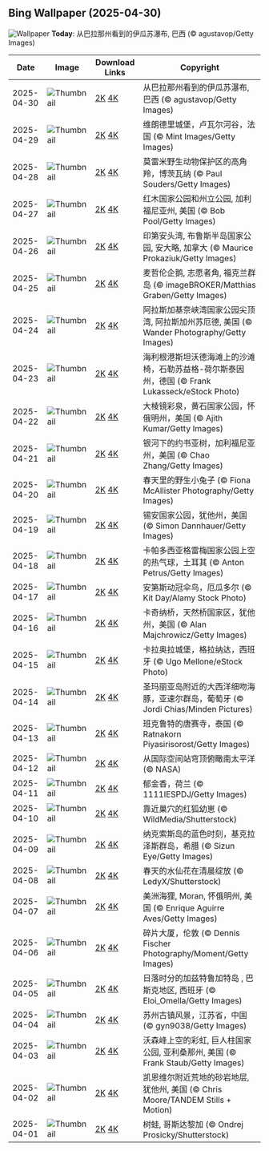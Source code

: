 
  ## Bing Wallpaper (2025-04-30)
  ![Wallpaper](https://cn.bing.com/th?id=OHR.FozdoIguacu2025_ZH-CN3781165595_UHD.jpg&w=1024) **Today**: 从巴拉那州看到的伊瓜苏瀑布, 巴西 (© agustavop/Getty Images)
  


  | Date       | Image      | Download Links    | Copyright    |
  |------------|------------|-------------------|--------------|
  | 2025-04-30 | ![Thumbnail](https://cn.bing.com/th?id=OHR.FozdoIguacu2025_ZH-CN3781165595_UHD.jpg&w=384&h=216) | [2K](https://cn.bing.com/th?id=OHR.FozdoIguacu2025_ZH-CN3781165595_UHD.jpg&w=2560&h=1440) [4K](https://cn.bing.com/th?id=OHR.FozdoIguacu2025_ZH-CN3781165595_UHD.jpg&w=3840&h=2160) | 从巴拉那州看到的伊瓜苏瀑布, 巴西 (© agustavop/Getty Images) |
  | 2025-04-29 | ![Thumbnail](https://cn.bing.com/th?id=OHR.GardensVillandry_ZH-CN3660934263_UHD.jpg&w=384&h=216) | [2K](https://cn.bing.com/th?id=OHR.GardensVillandry_ZH-CN3660934263_UHD.jpg&w=2560&h=1440) [4K](https://cn.bing.com/th?id=OHR.GardensVillandry_ZH-CN3660934263_UHD.jpg&w=3840&h=2160) | 维朗德里城堡，卢瓦尔河谷，法国 (© Mint Images/Getty Images) |
  | 2025-04-28 | ![Thumbnail](https://cn.bing.com/th?id=OHR.OrangeImpala_ZH-CN3417660107_UHD.jpg&w=384&h=216) | [2K](https://cn.bing.com/th?id=OHR.OrangeImpala_ZH-CN3417660107_UHD.jpg&w=2560&h=1440) [4K](https://cn.bing.com/th?id=OHR.OrangeImpala_ZH-CN3417660107_UHD.jpg&w=3840&h=2160) | 莫雷米野生动物保护区的高角羚，博茨瓦纳 (© Paul Souders/Getty Images) |
  | 2025-04-27 | ![Thumbnail](https://cn.bing.com/th?id=OHR.RedwoodGrove_ZH-CN3339576686_UHD.jpg&w=384&h=216) | [2K](https://cn.bing.com/th?id=OHR.RedwoodGrove_ZH-CN3339576686_UHD.jpg&w=2560&h=1440) [4K](https://cn.bing.com/th?id=OHR.RedwoodGrove_ZH-CN3339576686_UHD.jpg&w=3840&h=2160) | 红木国家公园和州立公园, 加利福尼亚州, 美国 (© Bob Pool/Getty Images) |
  | 2025-04-26 | ![Thumbnail](https://cn.bing.com/th?id=OHR.BrucePeninsula_ZH-CN3258296517_UHD.jpg&w=384&h=216) | [2K](https://cn.bing.com/th?id=OHR.BrucePeninsula_ZH-CN3258296517_UHD.jpg&w=2560&h=1440) [4K](https://cn.bing.com/th?id=OHR.BrucePeninsula_ZH-CN3258296517_UHD.jpg&w=3840&h=2160) | 印第安头湾, 布鲁斯半岛国家公园, 安大略, 加拿大 (© Maurice Prokaziuk/Getty Images) |
  | 2025-04-25 | ![Thumbnail](https://cn.bing.com/th?id=OHR.MagellanicPenguin_ZH-CN3177950090_UHD.jpg&w=384&h=216) | [2K](https://cn.bing.com/th?id=OHR.MagellanicPenguin_ZH-CN3177950090_UHD.jpg&w=2560&h=1440) [4K](https://cn.bing.com/th?id=OHR.MagellanicPenguin_ZH-CN3177950090_UHD.jpg&w=3840&h=2160) | 麦哲伦企鹅, 志愿者角, 福克兰群岛 (© imageBROKER/Matthias Graben/Getty Images) |
  | 2025-04-24 | ![Thumbnail](https://cn.bing.com/th?id=OHR.KenaiSpires_ZH-CN3045699778_UHD.jpg&w=384&h=216) | [2K](https://cn.bing.com/th?id=OHR.KenaiSpires_ZH-CN3045699778_UHD.jpg&w=2560&h=1440) [4K](https://cn.bing.com/th?id=OHR.KenaiSpires_ZH-CN3045699778_UHD.jpg&w=3840&h=2160) | 阿拉斯加基奈峡湾国家公园尖顶湾, 阿拉斯加州苏厄德, 美国 (© Wander Photography/Getty Images) |
  | 2025-04-23 | ![Thumbnail](https://cn.bing.com/th?id=OHR.BeachChairsSteinwarder_ZH-CN2947390092_UHD.jpg&w=384&h=216) | [2K](https://cn.bing.com/th?id=OHR.BeachChairsSteinwarder_ZH-CN2947390092_UHD.jpg&w=2560&h=1440) [4K](https://cn.bing.com/th?id=OHR.BeachChairsSteinwarder_ZH-CN2947390092_UHD.jpg&w=3840&h=2160) | 海利根港斯坦沃德海滩上的沙滩椅，石勒苏益格-荷尔斯泰因州，德国 (© Frank Lukasseck/eStock Photo) |
  | 2025-04-22 | ![Thumbnail](https://cn.bing.com/th?id=OHR.YellowstoneSpring_ZH-CN2643482467_UHD.jpg&w=384&h=216) | [2K](https://cn.bing.com/th?id=OHR.YellowstoneSpring_ZH-CN2643482467_UHD.jpg&w=2560&h=1440) [4K](https://cn.bing.com/th?id=OHR.YellowstoneSpring_ZH-CN2643482467_UHD.jpg&w=3840&h=2160) | 大棱镜彩泉，黄石国家公园，怀俄明州，美国 (© Ajith Kumar/Getty Images) |
  | 2025-04-21 | ![Thumbnail](https://cn.bing.com/th?id=OHR.JoshuaStars_ZH-CN1375098210_UHD.jpg&w=384&h=216) | [2K](https://cn.bing.com/th?id=OHR.JoshuaStars_ZH-CN1375098210_UHD.jpg&w=2560&h=1440) [4K](https://cn.bing.com/th?id=OHR.JoshuaStars_ZH-CN1375098210_UHD.jpg&w=3840&h=2160) | 银河下的约书亚树，加利福尼亚州，美国 (© Chao Zhang/Getty Images) |
  | 2025-04-20 | ![Thumbnail](https://cn.bing.com/th?id=OHR.BunnyLove_ZH-CN1145897965_UHD.jpg&w=384&h=216) | [2K](https://cn.bing.com/th?id=OHR.BunnyLove_ZH-CN1145897965_UHD.jpg&w=2560&h=1440) [4K](https://cn.bing.com/th?id=OHR.BunnyLove_ZH-CN1145897965_UHD.jpg&w=3840&h=2160) | 春天里的野生小兔子 (© Fiona McAllister Photography/Getty Images) |
  | 2025-04-19 | ![Thumbnail](https://cn.bing.com/th?id=OHR.ZionValley_ZH-CN0611524754_UHD.jpg&w=384&h=216) | [2K](https://cn.bing.com/th?id=OHR.ZionValley_ZH-CN0611524754_UHD.jpg&w=2560&h=1440) [4K](https://cn.bing.com/th?id=OHR.ZionValley_ZH-CN0611524754_UHD.jpg&w=3840&h=2160) | 锡安国家公园，犹他州，美国 (© Simon Dannhauer/Getty Images) |
  | 2025-04-18 | ![Thumbnail](https://cn.bing.com/th?id=OHR.GoremeTurkey_ZH-CN0255739302_UHD.jpg&w=384&h=216) | [2K](https://cn.bing.com/th?id=OHR.GoremeTurkey_ZH-CN0255739302_UHD.jpg&w=2560&h=1440) [4K](https://cn.bing.com/th?id=OHR.GoremeTurkey_ZH-CN0255739302_UHD.jpg&w=3840&h=2160) | 卡帕多西亚格雷梅国家公园上空的热气球，土耳其 (© Anton Petrus/Getty Images) |
  | 2025-04-17 | ![Thumbnail](https://cn.bing.com/th?id=OHR.EcuadorBird_ZH-CN3676173654_UHD.jpg&w=384&h=216) | [2K](https://cn.bing.com/th?id=OHR.EcuadorBird_ZH-CN3676173654_UHD.jpg&w=2560&h=1440) [4K](https://cn.bing.com/th?id=OHR.EcuadorBird_ZH-CN3676173654_UHD.jpg&w=3840&h=2160) | 安第斯动冠伞鸟，厄瓜多尔 (© Kit Day/Alamy Stock Photo) |
  | 2025-04-16 | ![Thumbnail](https://cn.bing.com/th?id=OHR.KachinaBridge_ZH-CN3333793502_UHD.jpg&w=384&h=216) | [2K](https://cn.bing.com/th?id=OHR.KachinaBridge_ZH-CN3333793502_UHD.jpg&w=2560&h=1440) [4K](https://cn.bing.com/th?id=OHR.KachinaBridge_ZH-CN3333793502_UHD.jpg&w=3840&h=2160) | 卡奇纳桥，天然桥国家区，犹他州，美国 (© Alan Majchrowicz/Getty Images) |
  | 2025-04-15 | ![Thumbnail](https://cn.bing.com/th?id=OHR.CerezoEnFlor_ZH-CN2951543796_UHD.jpg&w=384&h=216) | [2K](https://cn.bing.com/th?id=OHR.CerezoEnFlor_ZH-CN2951543796_UHD.jpg&w=2560&h=1440) [4K](https://cn.bing.com/th?id=OHR.CerezoEnFlor_ZH-CN2951543796_UHD.jpg&w=3840&h=2160) | 卡拉奥拉城堡，格拉纳达，西班牙 (© Ugo Mellone/eStock Photo) |
  | 2025-04-14 | ![Thumbnail](https://cn.bing.com/th?id=OHR.SpottedDolphins_ZH-CN1257100316_UHD.jpg&w=384&h=216) | [2K](https://cn.bing.com/th?id=OHR.SpottedDolphins_ZH-CN1257100316_UHD.jpg&w=2560&h=1440) [4K](https://cn.bing.com/th?id=OHR.SpottedDolphins_ZH-CN1257100316_UHD.jpg&w=3840&h=2160) | 圣玛丽亚岛附近的大西洋细吻海豚，亚速尔群岛，葡萄牙 (© Jordi Chias/Minden Pictures) |
  | 2025-04-13 | ![Thumbnail](https://cn.bing.com/th?id=OHR.ThailandPagodas_ZH-CN1143878296_UHD.jpg&w=384&h=216) | [2K](https://cn.bing.com/th?id=OHR.ThailandPagodas_ZH-CN1143878296_UHD.jpg&w=2560&h=1440) [4K](https://cn.bing.com/th?id=OHR.ThailandPagodas_ZH-CN1143878296_UHD.jpg&w=3840&h=2160) | 班克鲁特的唐赛寺，泰国 (© Ratnakorn Piyasirisorost/Getty Images) |
  | 2025-04-12 | ![Thumbnail](https://cn.bing.com/th?id=OHR.SpaceFlight_ZH-CN0927394503_UHD.jpg&w=384&h=216) | [2K](https://cn.bing.com/th?id=OHR.SpaceFlight_ZH-CN0927394503_UHD.jpg&w=2560&h=1440) [4K](https://cn.bing.com/th?id=OHR.SpaceFlight_ZH-CN0927394503_UHD.jpg&w=3840&h=2160) | 从国际空间站穹顶俯瞰南太平洋 (© NASA) |
  | 2025-04-11 | ![Thumbnail](https://cn.bing.com/th?id=OHR.TulipsWindmill_ZH-CN0665142956_UHD.jpg&w=384&h=216) | [2K](https://cn.bing.com/th?id=OHR.TulipsWindmill_ZH-CN0665142956_UHD.jpg&w=2560&h=1440) [4K](https://cn.bing.com/th?id=OHR.TulipsWindmill_ZH-CN0665142956_UHD.jpg&w=3840&h=2160) | 郁金香，荷兰 (© 1111IESPDJ/Getty Images) |
  | 2025-04-10 | ![Thumbnail](https://cn.bing.com/th?id=OHR.LittleFoxes_ZH-CN8622806156_UHD.jpg&w=384&h=216) | [2K](https://cn.bing.com/th?id=OHR.LittleFoxes_ZH-CN8622806156_UHD.jpg&w=2560&h=1440) [4K](https://cn.bing.com/th?id=OHR.LittleFoxes_ZH-CN8622806156_UHD.jpg&w=3840&h=2160) | 靠近巢穴的红狐幼崽 (© WildMedia/Shutterstock) |
  | 2025-04-09 | ![Thumbnail](https://cn.bing.com/th?id=OHR.BlueNaxos_ZH-CN7863097040_UHD.jpg&w=384&h=216) | [2K](https://cn.bing.com/th?id=OHR.BlueNaxos_ZH-CN7863097040_UHD.jpg&w=2560&h=1440) [4K](https://cn.bing.com/th?id=OHR.BlueNaxos_ZH-CN7863097040_UHD.jpg&w=3840&h=2160) | 纳克索斯岛的蓝色时刻，基克拉泽斯群岛，希腊 (© Sizun Eye/Getty Images) |
  | 2025-04-08 | ![Thumbnail](https://cn.bing.com/th?id=OHR.SpringDaffodils_ZH-CN6737270212_UHD.jpg&w=384&h=216) | [2K](https://cn.bing.com/th?id=OHR.SpringDaffodils_ZH-CN6737270212_UHD.jpg&w=2560&h=1440) [4K](https://cn.bing.com/th?id=OHR.SpringDaffodils_ZH-CN6737270212_UHD.jpg&w=3840&h=2160) | 春天的水仙花在清晨绽放 (© LedyX/Shutterstock) |
  | 2025-04-07 | ![Thumbnail](https://cn.bing.com/th?id=OHR.BeaverDay_ZH-CN2889563041_UHD.jpg&w=384&h=216) | [2K](https://cn.bing.com/th?id=OHR.BeaverDay_ZH-CN2889563041_UHD.jpg&w=2560&h=1440) [4K](https://cn.bing.com/th?id=OHR.BeaverDay_ZH-CN2889563041_UHD.jpg&w=3840&h=2160) | 美洲海狸, Moran, 怀俄明州, 美国 (© Enrique Aguirre Aves/Getty Images) |
  | 2025-04-06 | ![Thumbnail](https://cn.bing.com/th?id=OHR.ShardLondon2025_ZH-CN0722863055_UHD.jpg&w=384&h=216) | [2K](https://cn.bing.com/th?id=OHR.ShardLondon2025_ZH-CN0722863055_UHD.jpg&w=2560&h=1440) [4K](https://cn.bing.com/th?id=OHR.ShardLondon2025_ZH-CN0722863055_UHD.jpg&w=3840&h=2160) | 碎片大厦，伦敦 (© Dennis Fischer Photography/Moment/Getty Images) |
  | 2025-04-05 | ![Thumbnail](https://cn.bing.com/th?id=OHR.GaztelugatxeSunset_ZH-CN0553703567_UHD.jpg&w=384&h=216) | [2K](https://cn.bing.com/th?id=OHR.GaztelugatxeSunset_ZH-CN0553703567_UHD.jpg&w=2560&h=1440) [4K](https://cn.bing.com/th?id=OHR.GaztelugatxeSunset_ZH-CN0553703567_UHD.jpg&w=3840&h=2160) | 日落时分的加兹特鲁加特岛 , 巴斯克地区, 西班牙 (© Eloi_Omella/Getty Images) |
  | 2025-04-04 | ![Thumbnail](https://cn.bing.com/th?id=OHR.QingMingY25_ZH-CN9818431198_UHD.jpg&w=384&h=216) | [2K](https://cn.bing.com/th?id=OHR.QingMingY25_ZH-CN9818431198_UHD.jpg&w=2560&h=1440) [4K](https://cn.bing.com/th?id=OHR.QingMingY25_ZH-CN9818431198_UHD.jpg&w=3840&h=2160) | 苏州古镇风景，江苏省，中国 (© gyn9038/Getty Images) |
  | 2025-04-03 | ![Thumbnail](https://cn.bing.com/th?id=OHR.SaguaroRainbow_ZH-CN0139056375_UHD.jpg&w=384&h=216) | [2K](https://cn.bing.com/th?id=OHR.SaguaroRainbow_ZH-CN0139056375_UHD.jpg&w=2560&h=1440) [4K](https://cn.bing.com/th?id=OHR.SaguaroRainbow_ZH-CN0139056375_UHD.jpg&w=3840&h=2160) | 沃森峰上空的彩虹, 巨人柱国家公园, 亚利桑那州, 美国 (© Frank Staub/Getty Images) |
  | 2025-04-02 | ![Thumbnail](https://cn.bing.com/th?id=OHR.UtahBadlands_ZH-CN9174002963_UHD.jpg&w=384&h=216) | [2K](https://cn.bing.com/th?id=OHR.UtahBadlands_ZH-CN9174002963_UHD.jpg&w=2560&h=1440) [4K](https://cn.bing.com/th?id=OHR.UtahBadlands_ZH-CN9174002963_UHD.jpg&w=3840&h=2160) | 凯恩维尔附近荒地的砂岩地层, 犹他州, 美国 (© Chris Moore/TANDEM Stills + Motion) |
  | 2025-04-01 | ![Thumbnail](https://cn.bing.com/th?id=OHR.TicanFrog_ZH-CN8949758487_UHD.jpg&w=384&h=216) | [2K](https://cn.bing.com/th?id=OHR.TicanFrog_ZH-CN8949758487_UHD.jpg&w=2560&h=1440) [4K](https://cn.bing.com/th?id=OHR.TicanFrog_ZH-CN8949758487_UHD.jpg&w=3840&h=2160) | 树蛙, 哥斯达黎加 (© Ondrej Prosicky/Shutterstock) |